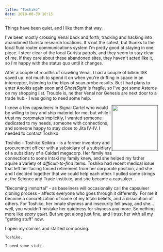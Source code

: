 ```yaml
---
title: "Toshiko"
date: 2018-08-30 10:15
---
```


Things have been quiet, and I like them that way.

I've been mostly crossing Venal back and forth, tracking and hacking into abandoned Gurista research locations. It's not the safest, but thanks to the local fluid router communications system I'm pretty good at staying in one piece. I steer clear of the local Gurista patrols, and they seem to stay clear of me. If they care about these abandoned sites, they haven't acted like it, so I'm happy with the status quo until it changes.


After a couple of months of crawling Venal, I had a couple of billion ISK saved up: not much to spend it on when you're drifting in space in an interceptor, listening to the blips of scan probe results. But I had plans to enter Anoikis again soon and *GhostSight* is fragile, so I've got some Asteros on my shopping list. Trouble is, neither Venal nor Genesis are next door to a trade hub - I was going to need some help.

<img src="http://i.imgur.com/XUmcgiz.png" style="width: 150px; float: right; border: 1px solid #333">

I knew a few capsuleers in Signal Cartel who would be willing to buy and ship materiel for me, but while I trust my corpmates implicitly, I wanted someone dedicated to my needs, someone with connections, and someone happy to stay close to Jita IV-IV. I needed to contact Toshiko.

Toshiko - Toshiko Keikira - is a former inventory and procurement officer with a subsidiary of a subsidiary of a subsidiary of a Caldari megacorp. Her family has connections to some Intaki my family knew, and she helped my father aquire a variety of *difficult-to-find* items. Toshiko had  recent medical issue that left her facing forced retirement from her corporate position, and she and I decided together that we could help each other. I pulled some strings at the Science and Trade Institute, and she became a capsuleer.

"Becoming immortal" - as baseliners will occasionally call the capsuleer cloning process - affects everyone who goes through it differently. For me it become a concretization of some of my Intaki beliefs, and a dissolution of others. For Toshiko, her innate shyness and insecurity fell away, and she... well, you wouldn't mistake her quietness for shyness any more. Something more like *scary quiet*. But we get along just fine, and I trust her with all my "getting stuff" now. 

I open my comms and started composing.

```
Toshiko,

I need some stuff.
```